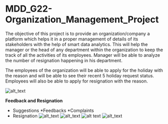 # MDD_G22-Organization_Management_Project
The objective of this project is to provide an organization/company a platform which helps it in a proper management of details of its stakeholders with the help of smart data analytics. This will help the manager or the head of any department within the organization to keep the track of all the activities of its employees. Manager will be able to analyze the number of resignation happening in his department.  

The employees of the organization will be able to apply for the holiday with the reason and will be able to see their recent 5 holiday request status. Employees will also be able to apply for resignation with the reason.


![alt_text](https://raw.githubusercontent.com/rishabhgoel9797/MDD_G22-Organization_Management_Project/master/image4.PNG)

<b>Feedback and Resignation</b>
 - Suggestions
   *Feedbacks
   *Complaints
 - Resignation
![alt_text](https://raw.githubusercontent.com/rishabhgoel9797/MDD_G22-Organization_Management_Project/master/image5.PNG)
![alt_text](https://raw.githubusercontent.com/rishabhgoel9797/MDD_G22-Organization_Management_Project/master/image2.PNG)
![alt text](https://raw.githubusercontent.com/rishabhgoel9797/MDD_G22-Organization_Management_Project/master/image1.PNG)
![alt_text](https://raw.githubusercontent.com/rishabhgoel9797/MDD_G22-Organization_Management_Project/master/image3.PNG)
